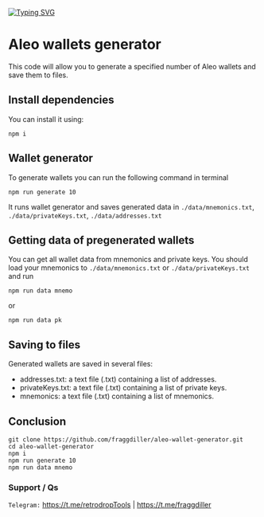 [![Typing SVG](https://readme-typing-svg.demolab.com?font=Raleway&weight=500&size=50&duration=3000&pause=1000&color=20F700&center=true&vCenter=true&width=640&height=90&lines=Aleo+Wallet+Generator)](https://git.io/typing-svg)

# Aleo wallets generator

This code will allow you to generate a specified number of Aleo wallets and save them to files.

## Install dependencies

You can install it using:
```
npm i
```

## Wallet generator

To generate wallets you can run the following command in terminal
```
npm run generate 10
```

It runs wallet generator and saves generated data in `./data/mnemonics.txt`, `./data/privateKeys.txt`, `./data/addresses.txt`

## Getting data of pregenerated wallets
You can get all wallet data from mnemonics and private keys. You should load your mnemonics to `./data/mnemonics.txt` or `./data/privateKeys.txt` and run
```
npm run data mnemo
```
or
```
npm run data pk
```


## Saving to files

Generated wallets are saved in several files:

- addresses.txt: a text file (.txt) containing a list of addresses.
- privateKeys.txt: a text file (.txt) containing a list of private keys.
- mnemonics: a text file (.txt) containing a list of mnemonics.


## Conclusion
```
git clone https://github.com/fraggdiller/aleo-wallet-generator.git
cd aleo-wallet-generator
npm i
npm run generate 10
npm run data mnemo
```

### Support / Qs

`Telegram:` https://t.me/retrodropTools | https://t.me/fraggdiller